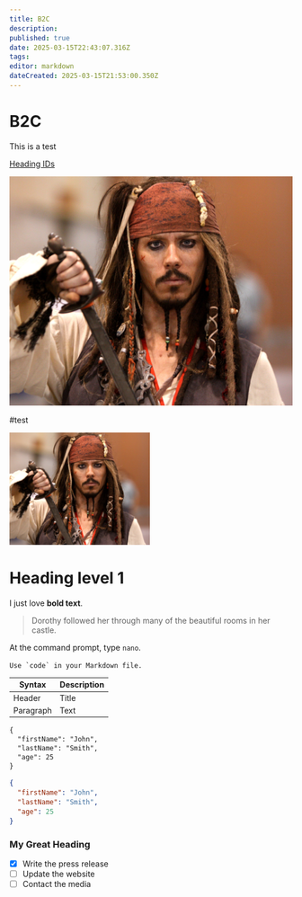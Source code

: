 ```yaml
---
title: B2C
description: 
published: true
date: 2025-03-15T22:43:07.316Z
tags: 
editor: markdown
dateCreated: 2025-03-15T21:53:00.350Z
---
```


# B2C
This is a test

[Heading IDs](#custom-id)

![captain_jack_sparrow_(5764018454).jpg](/captain_jack_sparrow_(5764018454).jpg)

#test

<img src="/captain_jack_sparrow_(5764018454).jpg" width=250 height=200>

Heading level 1
===============

I just love **bold text**.

> Dorothy followed her through many of the beautiful rooms in her castle.

At the command prompt, type `nano`.

``Use `code` in your Markdown file.``

| Syntax      | Description |
| ----------- | ----------- |
| Header      | Title       |
| Paragraph   | Text        |

```
{
  "firstName": "John",
  "lastName": "Smith",
  "age": 25
}
```

```json
{
  "firstName": "John",
  "lastName": "Smith",
  "age": 25
}
```

<h3 id="custom-id">My Great Heading</h3>

- [x] Write the press release
- [ ] Update the website
- [ ] Contact the media
